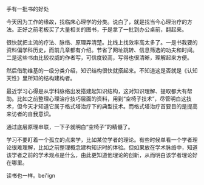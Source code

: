 手有一批书的好处

今天因为工作的缘故，找临床心理学的分类。说白了，就是找当今心理治疗的方法。正好之前老板买了大量相关的图书，于是拿了一批到办公桌前，翻起来。

很快就把主流的疗法、脉络、原理弄清楚。比线上找效率高太多了。一是书我要的资料偏学科历史，而前几章都有介绍。节省了网址跳转、信息筛选的功夫和时间。二是这些书由比较权威的作者写，可信度较高，写得也很清晰，理解起来方便。

然后借助维基的一级分类介绍，知识结构很快就搭起来。不知道这是否就是《认知天性》里所知的结构建构者。

最近学习心得是从学科脉络出发搭建起知识结构，这对知识理解、提取都大有帮助。比如之前整理心理治疗技巧层面的资料，用到“空椅子技术”，尽管明白这技术，但今天才知道它属于格式塔治疗下的典型技术。而格式塔治疗首要目的是提高来访者的自我意识。

通过底层原理串联，一下子就明白“空椅子”的精髓了。

学习不要盯着一个孤立的点来学，比如某位学者的理论。有些时候单看一个学者理论很难理解，比如之前整理概念建构知识时的体验。但如果放在学术脉络中，知道该学者之前的学术观点是什么，由此更知道他理论的创新，从而明白该学者理论好在哪里。

读书也一样。bei'ign